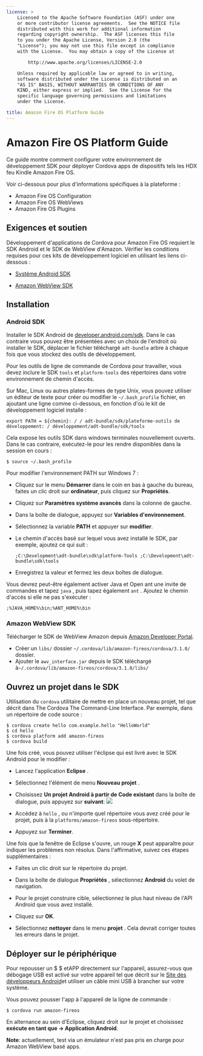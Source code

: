 ```yaml
---
license: >
    Licensed to the Apache Software Foundation (ASF) under one
    or more contributor license agreements.  See the NOTICE file
    distributed with this work for additional information
    regarding copyright ownership.  The ASF licenses this file
    to you under the Apache License, Version 2.0 (the
    "License"); you may not use this file except in compliance
    with the License.  You may obtain a copy of the License at

        http://www.apache.org/licenses/LICENSE-2.0

    Unless required by applicable law or agreed to in writing,
    software distributed under the License is distributed on an
    "AS IS" BASIS, WITHOUT WARRANTIES OR CONDITIONS OF ANY
    KIND, either express or implied.  See the License for the
    specific language governing permissions and limitations
    under the License.

title: Amazon Fire OS Platform Guide
---
```


# Amazon Fire OS Platform Guide

Ce guide montre comment configurer votre environnement de développement SDK pour déployer Cordova apps de dispositifs tels les HDX feu Kindle Amazon Fire OS.

Voir ci-dessous pour plus d'informations spécifiques à la plateforme :

*   Amazon Fire OS Configuration
*   Amazon Fire OS WebViews
*   Amazon Fire OS Plugins

## Exigences et soutien

Développement d'applications de Cordova pour Amazon Fire OS requiert le SDK Android et le SDK de WebView d'Amazon. Vérifier les conditions requises pour ces kits de développement logiciel en utilisant les liens ci-dessous :

*   [Système Android SDK][1]

*   [Amazon WebView SDK][2]

 [1]: http://developer.android.com/sdk/
 [2]: https://developer.amazon.com/sdk/fire/IntegratingAWV.html#installawv

## Installation

### Android SDK

Installer le SDK Android de [developer.android.com/sdk][1]. Dans le cas contraire vous pouvez être présentées avec un choix de l'endroit où installer le SDK, déplacer le fichier téléchargé `adt-bundle` arbre à chaque fois que vous stockez des outils de développement.

Pour les outils de ligne de commande de Cordova pour travailler, vous devez inclure le SDK `tools` et `platform-tools` des répertoires dans votre environnement de chemin d'accès.

Sur Mac, Linux ou autres plates-formes de type Unix, vous pouvez utiliser un éditeur de texte pour créer ou modifier le `~/.bash_profile` fichier, en ajoutant une ligne comme ci-dessous, en fonction d'où le kit de développement logiciel installe :

    export PATH = ${chemin}: / / adt-bundle/sdk/plateforme-outils de développement: / développement/adt-bundle/sdk/tools
    

Cela expose les outils SDK dans windows terminales nouvellement ouverts. Dans le cas contraire, exécutez-le pour les rendre disponibles dans la session en cours :

    $ source ~/.bash_profile
    

Pour modifier l'environnement PATH sur Windows 7 :

*   Cliquez sur le menu **Démarrer** dans le coin en bas à gauche du bureau, faites un clic droit sur **ordinateur**, puis cliquez sur **Propriétés**.

*   Cliquez sur **Paramètres système avancés** dans la colonne de gauche.

*   Dans la boîte de dialogue, appuyez sur **Variables d'environnement**.

*   Sélectionnez la variable **PATH** et appuyer sur **modifier**.

*   Le chemin d'accès basé sur lequel vous avez installé le SDK, par exemple, ajoutez ce qui suit :
    
        ;C:\Development\adt-bundle\sdk\platform-Tools ;C:\Development\adt-bundle\sdk\tools
        

*   Enregistrez la valeur et fermez les deux boîtes de dialogue.

Vous devrez peut-être également activer Java et Open ant une invite de commandes et tapez `java` , puis tapez également `ant` . Ajoutez le chemin d'accès si elle ne pas s'exécuter :

    ;%JAVA_HOME%\bin;%ANT_HOME%\bin
    

### Amazon WebView SDK

Télécharger le SDK de WebView Amazon depuis [Amazon Developer Portal][2].

*   Créer un `libs/` dossier `~/.cordova/lib/amazon-fireos/cordova/3.1.0/` dossier.
*   Ajouter le `awv_interface.jar` depuis le SDK téléchargé à`~/.cordova/lib/amazon-fireos/cordova/3.1.0/libs/`

## Ouvrez un projet dans le SDK

Utilisation du `cordova` utilitaire de mettre en place un nouveau projet, tel que décrit dans The Cordova The Command-Line Interface. Par exemple, dans un répertoire de code source :

    $ cordova create hello com.example.hello "HelloWorld"
    $ cd hello
    $ cordova platform add amazon-fireos
    $ cordova build
    

Une fois créé, vous pouvez utiliser l'éclipse qui est livré avec le SDK Android pour le modifier :

*   Lancez l'application **Eclipse** .

*   Sélectionnez l'élément de menu **Nouveau projet** .

*   Choisissez **Un projet Android à partir de Code existant** dans la boîte de dialogue, puis appuyez sur **suivant**: ![][3]

*   Accédez à `hello` , ou n'importe quel répertoire vous avez créé pour le projet, puis à la `platforms/amazon-fireos` sous-répertoire.

*   Appuyez sur **Terminer**.

 [3]: img/guide/platforms//eclipse_new_project.png

Une fois que la fenêtre de Eclipse s'ouvre, un rouge **X** peut apparaître pour indiquer les problèmes non résolus. Dans l'affirmative, suivez ces étapes supplémentaires :

*   Faites un clic droit sur le répertoire du projet.

*   Dans la boîte de dialogue **Propriétés** , sélectionnez **Android** du volet de navigation.

*   Pour le projet construire cible, sélectionnez le plus haut niveau de l'API Android que vous avez installé.

*   Cliquez sur **OK**.

*   Sélectionnez **nettoyer** dans le menu **projet** . Cela devrait corriger toutes les erreurs dans le projet.

## Déployer sur le périphérique

Pour repousser un $ $ etAPP directement sur l'appareil, assurez-vous que débogage USB est activé sur votre appareil tel que décrit sur le [Site des développeurs Android][4]et utiliser un câble mini USB à brancher sur votre système.

 [4]: http://developer.android.com/tools/device.html

Vous pouvez pousser l'app à l'appareil de la ligne de commande :

    $ cordova run amazon-fireos
    

En alternance au sein d'Eclipse, cliquez droit sur le projet et choisissez **exécute en tant que → Application Android**.

**Note**: actuellement, test via un émulateur n'est pas pris en charge pour Amazon WebView basé apps.